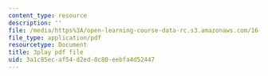 ```yaml
---
content_type: resource
description: ''
file: /media/https%3A/open-learning-course-data-rc.s3.amazonaws.com/16-885j-aircraft-systems-engineering-fall-2005/3a1c85ecaf54d2ed0c80eebfa4d52447_AwjT1gJSsco.pdf
file_type: application/pdf
resourcetype: Document
title: 3play pdf file
uid: 3a1c85ec-af54-d2ed-0c80-eebfa4d52447
---
```

